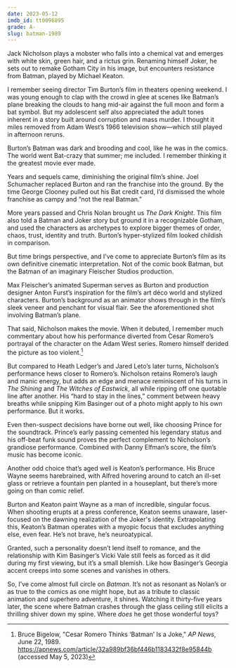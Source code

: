 ```yaml
---
date: 2023-05-12
imdb_id: tt0096895
grade: A-
slug: batman-1989
---
```


Jack Nicholson plays a mobster who falls into a chemical vat and emerges with white skin, green hair, and a rictus grin. Renaming himself Joker, he sets out to remake Gotham City in his image, but encounters resistance from Batman, played by Michael Keaton.

<!-- end -->

I remember seeing director Tim Burton’s film in theaters opening weekend. I was young enough to clap with the crowd in glee at scenes like Batman’s plane breaking the clouds to hang mid-air against the full moon and form a bat symbol. But my adolescent self also appreciated the adult tones inherent in a story built around corruption and mass murder. I thought it miles removed from Adam West’s 1966 television show—which still played in afternoon reruns.

Burton’s Batman was dark and brooding and cool, like he was in the comics. The world went Bat-crazy that summer; me included. I remember thinking it the greatest movie ever made.

Years and sequels came, diminishing the original film’s shine. Joel Schumacher replaced Burton and ran the franchise into the ground. By the time George Clooney pulled out his Bat credit card, I’d dismissed the whole franchise as campy and “not the real Batman.”

More years passed and Chris Nolan brought us <span data-imdb-id="tt0468569">_The Dark Knight_</span>. This film also told a Batman and Joker story but ground it in a recognizable Gotham, and used the characters as archetypes to explore bigger themes of order, chaos, trust, identity and truth. Burton’s hyper-stylized film looked childish in comparison.

But time brings perspective, and I’ve come to appreciate Burton’s film as its own definitive cinematic interpretation. Not of the comic book Batman, but the Batman of an imaginary Fleischer Studios production.

Max Fleischer’s animated Superman serves as Burton and production designer Anton Furst’s inspiration for the film’s art déco world and stylized characters. Burton’s background as an animator shows through in the film’s sleek veneer and penchant for visual flair. See the aforementioned shot involving Batman’s plane.

That said, Nicholson makes the movie. When it debuted, I remember much commentary about how his performance diverted from Cesar Romero’s portrayal of the character on the Adam West series. Romero himself derided the picture as too violent.[^1]

But compared to Heath Ledger’s and Jared Leto’s later turns, Nicholson’s performance hews closer to Romero’s. Nicholson retains Romero’s laugh and manic energy, but adds an edge and menace reminiscent of his turns in <span data-imdb-id="tt0081505">_The Shining_</span> and <span data-imdb-id="tt0094332">_The Witches of Eastwick_</span>, all while ripping off one quotable line after another. His “hard to stay in the lines,” comment between heavy breaths while snipping Kim Basinger out of a photo might apply to his own performance. But it works.

Even then-suspect decisions have borne out well, like choosing Prince for the soundtrack. Prince’s early passing cemented his legendary status and his off-beat funk sound proves the perfect complement to Nicholson’s grandiose performance. Combined with Danny Elfman’s score, the film’s music has become iconic.

Another odd choice that’s aged well is Keaton’s performance. His Bruce Wayne seems harebrained, with Alfred hovering around to catch an ill-set glass or retrieve a fountain pen planted in a houseplant, but there’s more going on than comic relief.

Burton and Keaton paint Wayne as a man of incredible, singular focus. When shooting erupts at a press conference, Keaton seems unaware, laser-focused on the dawning realization of the Joker's identity. Extrapolating this, Keaton’s Batman operates with a myopic focus that excludes anything else, even fear. He’s not brave, he’s neuroatypical.

Granted, such a personality doesn’t lend itself to romance, and the relationship with Kim Basinger’s Vicki Vale still feels as forced as it did during my first viewing, but it’s a small blemish. Like how Basinger’s Georgia accent creeps into some scenes and vanishes in others.

So, I’ve come almost full circle on _Batman_. It’s not as resonant as Nolan’s or as true to the comics as one might hope, but as a tribute to classic animation and superhero adventure, it shines. Watching it thirty-five years later, the scene where Batman crashes through the glass ceiling still elicits a thrilling shiver down my spine. Where _does_ he get those wonderful toys?

[^1]: Bruce Bigelow, "Cesar Romero Thinks ‘Batman’ Is a Joke," _AP News_, June 22, 1989. https://apnews.com/article/32a989bf36bf446b1183432f8e95844b (accessed May 5, 2023)
